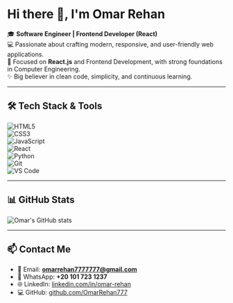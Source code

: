 # Hi there 👋, I'm Omar Rehan  

🎓 **Software Engineer | Frontend Developer (React)**  
💻 Passionate about crafting modern, responsive, and user-friendly web applications.  
🌱 Focused on **React.js** and Frontend Development, with strong foundations in Computer Engineering.  
✨ Big believer in clean code, simplicity, and continuous learning.  

---

## 🛠️ Tech Stack & Tools  
![HTML5](https://img.shields.io/badge/-HTML5-E34F26?logo=html5&logoColor=fff&style=flat)  
![CSS3](https://img.shields.io/badge/-CSS3-1572B6?logo=css3&logoColor=fff&style=flat)  
![JavaScript](https://img.shields.io/badge/-JavaScript-F7DF1E?logo=javascript&logoColor=000&style=flat)  
![React](https://img.shields.io/badge/-React-61DAFB?logo=react&logoColor=000&style=flat)  
![Python](https://img.shields.io/badge/-Python-3776AB?logo=python&logoColor=fff&style=flat)  
![Git](https://img.shields.io/badge/-Git-F05032?logo=git&logoColor=fff&style=flat)  
![VS Code](https://img.shields.io/badge/-VSCode-007ACC?logo=visual-studio-code&logoColor=fff&style=flat)  

---

## 📊 GitHub Stats  
![Omar's GitHub stats](https://github-readme-stats.vercel.app/api?username=OmarRehan777&show_icons=true&theme=tokyonight)  

---

## 📫 Contact Me  
- 📧 Email: **omarrehan7777777@gmail.com**  
- 💬 WhatsApp: **+20 101 723 1237**  
- 🌐 LinkedIn: [linkedin.com/in/omar-rehan](https://www.linkedin.com/in/omar-rehan)  
- 💻 GitHub: [github.com/OmarRehan777](https://github.com/OmarRehan777)  
